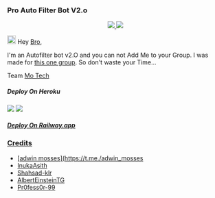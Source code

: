 ### Pro Auto Filter Bot V2.o

  </a>
</p>
<p align="center">
  <a href="https://github.com/kumbidi-swami/Pro-Auto-Filter-Bot-V2.O/stargazers">
    <img src="https://img.shields.io/github/stars/kumbidi-swami/Pro-Auto-Filter-Bot-V2.O?style=social">

  </a>
  
  <a href="https://github.com/kumbidi-swami/Pro-Auto-Filter-Bot-V2.O/fork">
    <img src="https://img.shields.io/github/forks/kumbidi-swami/Pro-Auto-Filter-Bot-V2.O?label=Fork&style=social">

  </a>  
</p>

<img src="https://github.com/Mo-Tech-MRK-YT/Mo-Tech-MRK-YT/blob/main/gifs/Hi.gif" width="20px"> Hey [Bro](https://Telegram.dog/adwin_mosses),

I'm an Autofilter bot v2.O and you can not Add Me to your Group. I was made for <a href="t.me/{}">this one group</a>. So don't waste your Time...

Team [Mo Tech](https://Telegram.dog/Mo_Tech_YT)


##### Deploy On Heroku 
<a href="https://youtu.be/OTqZmADyOjU"><img src="https://img.shields.io/badge/How%20To%20Deploy-blue.svg?logo=Youtube"></a>
<a href="https://youtu.be/OTqZmADyOjU"><img src="https://img.shields.io/youtube/views/OTqZmADyOjU?style=social">

##### Deploy On Railway.app


### Credits
  
* [adwin mosses](https://t.me./adwin_mosses
* [InukaAsith](https://github.com/InukaAsith)
* [Shahsad-klr](https://github.com/shahsad-klr)
* [AlbertEinsteinTG](https://github.com/AlbertEinsteinTG)
* [Pr0fess0r-99](https://github.com/PR0FESS0R-99/Pro-Auto-Filter-Bot-V2.O)
